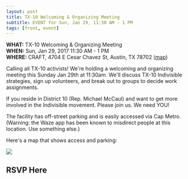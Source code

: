 ```yaml
---
layout: post
title: TX-10 Welcoming & Organizing Meeting
subtitle: EVENT for Sun, Jan 29, 11:30 AM - 1 PM
tags: [front, event]
---
```


<strong>WHAT:</strong> TX-10 Welcoming & Organizing Meeting<br />
<strong>WHEN:</strong> Sun, Jan 29, 2017 11:30 AM - 1 PM<br />
<strong>WHERE:</strong> CRAFT, 4704 E Cesar Chavez St, Austin, TX 78702 ([map](https://goo.gl/maps/UBr6K9ySQ6R2))<br />

Calling all TX-10 activists! We're holding a welcoming and organizing meeting this Sunday Jan 29th at 11:30am. We'll discuss TX-10 Indivisible strategies, sign up volunteers, and break out to groups to decide work assignments.

If you reside in District 10 (Rep. Michael McCaul) and want to get more involved in the Indivisible movement. Please join us. We need YOU!

The facility has off-street parking and is easily accessed via Cap Metro. (Warning: the Waze app has been known to misdirect people at this location. Use something else.)

Here's a map that shows access and parking:

<img src="https://can2-prod.s3.amazonaws.com/uploads/data/000/070/157/original/CRAFT_Map-04.png" />

## RSVP Here

<link href='https://actionnetwork.org/css/style-embed.css' rel='stylesheet' type='text/css' /><script src='https://actionnetwork.org/widgets/v2/event/tx-10-welcoming-organizing-meeting?format=js&source=widget'></script><div id='can-event-area-tx-10-welcoming-organizing-meeting' style='width: 100%'><!-- this div is the target for our HTML insertion --></div>
